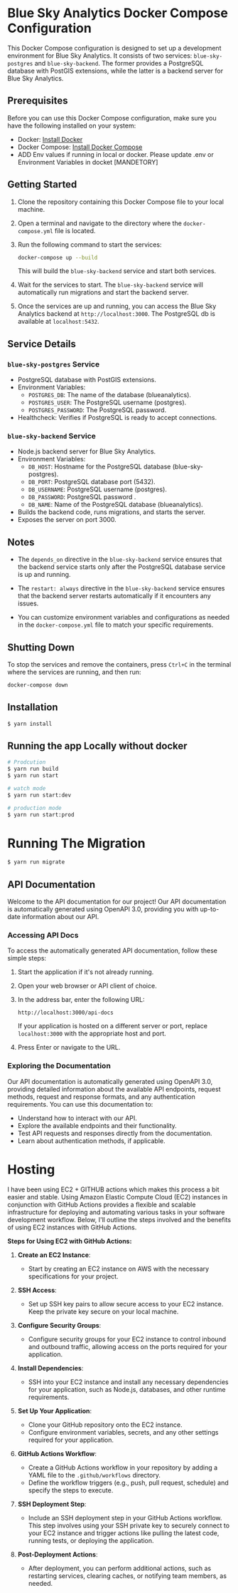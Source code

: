 # Blue Sky Analytics Docker Compose Configuration

This Docker Compose configuration is designed to set up a development environment for Blue Sky Analytics. It consists of two services: `blue-sky-postgres` and `blue-sky-backend`. The former provides a PostgreSQL database with PostGIS extensions, while the latter is a backend server for Blue Sky Analytics.

## Prerequisites

Before you can use this Docker Compose configuration, make sure you have the following installed on your system:

- Docker: [Install Docker](https://docs.docker.com/get-docker/)
- Docker Compose: [Install Docker Compose](https://docs.docker.com/compose/install/)
- ADD Env values if running in local or docker. Please update .env or Environment Variables in docket [MANDETORY]

## Getting Started

1. Clone the repository containing this Docker Compose file to your local machine.

2. Open a terminal and navigate to the directory where the `docker-compose.yml` file is located.

3. Run the following command to start the services:

   ```bash
   docker-compose up --build
   ```

   This will build the `blue-sky-backend` service and start both services.

4. Wait for the services to start. The `blue-sky-backend` service will automatically run migrations and start the backend server.

5. Once the services are up and running, you can access the Blue Sky Analytics backend at `http://localhost:3000`. The PostgreSQL db is available at `localhost:5432`.

## Service Details

### `blue-sky-postgres` Service

- PostgreSQL database with PostGIS extensions.
- Environment Variables:
  - `POSTGRES_DB`: The name of the database (blueanalytics).
  - `POSTGRES_USER`: The PostgreSQL username (postgres).
  - `POSTGRES_PASSWORD`: The PostgreSQL password.
- Healthcheck: Verifies if PostgreSQL is ready to accept connections.

### `blue-sky-backend` Service

- Node.js backend server for Blue Sky Analytics.
- Environment Variables:
  - `DB_HOST`: Hostname for the PostgreSQL database (blue-sky-postgres).
  - `DB_PORT`: PostgreSQL database port (5432).
  - `DB_USERNAME`: PostgreSQL username (postgres).
  - `DB_PASSWORD`: PostgreSQL password .
  - `DB_NAME`: Name of the PostgreSQL database (blueanalytics).
- Builds the backend code, runs migrations, and starts the server.
- Exposes the server on port 3000.

## Notes

- The `depends_on` directive in the `blue-sky-backend` service ensures that the backend service starts only after the PostgreSQL database service is up and running.

- The `restart: always` directive in the `blue-sky-backend` service ensures that the backend server restarts automatically if it encounters any issues.

- You can customize environment variables and configurations as needed in the `docker-compose.yml` file to match your specific requirements.

## Shutting Down

To stop the services and remove the containers, press `Ctrl+C` in the terminal where the services are running, and then run:

```bash
docker-compose down
```

## Installation

```bash
$ yarn install
```

## Running the app Locally without docker

```bash
# Prodcution
$ yarn run build
$ yarn run start

# watch mode
$ yarn run start:dev

# production mode
$ yarn run start:prod
```

# Running The Migration

```bash
$ yarn run migrate
```

## API Documentation

Welcome to the API documentation for our project! Our API documentation is automatically generated using OpenAPI 3.0, providing you with up-to-date information about our API.

### Accessing API Docs

To access the automatically generated API documentation, follow these simple steps:

1. Start the application if it's not already running.

2. Open your web browser or API client of choice.

3. In the address bar, enter the following URL:

   ```
   http://localhost:3000/api-docs
   ```

   If your application is hosted on a different server or port, replace `localhost:3000` with the appropriate host and port.

4. Press Enter or navigate to the URL.

### Exploring the Documentation

Our API documentation is automatically generated using OpenAPI 3.0, providing detailed information about the available API endpoints, request methods, request and response formats, and any authentication requirements. You can use this documentation to:

- Understand how to interact with our API.
- Explore the available endpoints and their functionality.
- Test API requests and responses directly from the documentation.
- Learn about authentication methods, if applicable.

# Hosting

I have been using EC2 + GITHUB actions which makes this process a bit easier and stable. Using Amazon Elastic Compute Cloud (EC2) instances in conjunction with GitHub Actions provides a flexible and scalable infrastructure for deploying and automating various tasks in your software development workflow. Below, I'll outline the steps involved and the benefits of using EC2 instances with GitHub Actions.

**Steps for Using EC2 with GitHub Actions:**

1. **Create an EC2 Instance**:

   - Start by creating an EC2 instance on AWS with the necessary specifications for your project.

2. **SSH Access**:

   - Set up SSH key pairs to allow secure access to your EC2 instance. Keep the private key secure on your local machine.

3. **Configure Security Groups**:

   - Configure security groups for your EC2 instance to control inbound and outbound traffic, allowing access on the ports required for your application.

4. **Install Dependencies**:

   - SSH into your EC2 instance and install any necessary dependencies for your application, such as Node.js, databases, and other runtime requirements.

5. **Set Up Your Application**:

   - Clone your GitHub repository onto the EC2 instance.
   - Configure environment variables, secrets, and any other settings required for your application.

6. **GitHub Actions Workflow**:

   - Create a GitHub Actions workflow in your repository by adding a YAML file to the `.github/workflows` directory.
   - Define the workflow triggers (e.g., push, pull request, schedule) and specify the steps to execute.

7. **SSH Deployment Step**:

   - Include an SSH deployment step in your GitHub Actions workflow. This step involves using your SSH private key to securely connect to your EC2 instance and trigger actions like pulling the latest code, running tests, or deploying the application.

8. **Post-Deployment Actions**:
   - After deployment, you can perform additional actions, such as restarting services, clearing caches, or notifying team members, as needed.
